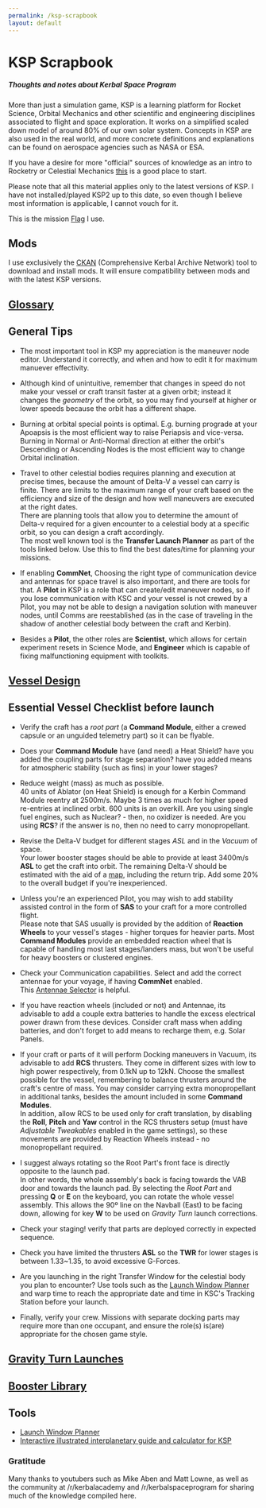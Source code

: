 ```yaml
---
permalink: /ksp-scrapbook
layout: default
---
```

# KSP Scrapbook
##### Thoughts and notes about Kerbal Space Program

More than just a simulation game, KSP is a learning platform for Rocket Science, Orbital Mechanics and other scientific and engineering disciplines associated to flight and space exploration. It works on a simplified scaled down model of around 80% of our own solar system. Concepts in KSP are also used in the real world, and more concrete definitions and explanations can be found on aerospace agencies such as NASA or ESA.  

If you have a desire for more "official" sources of knowledge as an intro to Rocketry or Celestial Mechanics [this](http://www.braeunig.us/space/) is a good place to start.  

Please note that all this material applies only to the latest versions of KSP. I have not installed/played KSP2 up to this date, so even though I believe most information is applicable, I cannot vouch for it.

This is the mission [Flag][reyabreu-flag] I use.

## Mods
I use exclusively the [CKAN][ckan-site] (Comprehensive Kerbal Archive Network) tool to download and install mods. It will ensure compatibility between mods and with the latest KSP versions. 

## [Glossary][glossary]

## General Tips
* The most important tool in KSP my appreciation is the maneuver node editor. Understand it correctly, and when and how to edit it for maximum manuever effectivity.

* Although kind of unintuitive, remember that changes in speed do not make your vessel or craft transit faster at a given orbit; instead it changes the _geometry_ of the orbit, so you may find yourself at higher or lower speeds because the orbit has a different shape.

* Burning at orbital special points is optimal. E.g. burning prograde at your Apoapsis is the most efficient way to raise Periapsis and vice-versa. Burning in Normal or Anti-Normal direction at either the orbit's Descending or Ascending Nodes is the most efficient way to change Orbital inclination.    

* Travel to other celestial bodies requires planning and execution at precise times, because the amount of Delta-V a vessel can carry is finite. There are limits to the maximum range of your craft based on the efficiency and size of the design and how well maneuvers are executed at the right dates.  
There are planning tools that allow you to determine the amount of Delta-v required for a given encounter to a celestial body at a specific orbit, so you can design a craft accordingly.  
The most well known tool is the **Transfer Launch Planner** as part of the tools linked below. Use this to find the best dates/time for planning your missions.

* If enabling **CommNet**, Choosing the right type of communication device and antennas for space travel is also important, and there are tools for that. A **Pilot** in KSP is a role that can create/edit maneuver nodes, so if you lose communication with KSC and your vessel is not crewed by a Pilot, you may not be able to design a navigation solution with maneuver nodes, until Comms are reestablished (as in the case of traveling in the shadow of another celestial body between the craft and Kerbin). 

* Besides a **Pilot**, the other roles are **Scientist**, which allows for certain experiment resets in Science Mode, and **Engineer** which is capable of fixing malfunctioning equipment with toolkits.

## [Vessel Design][vessel-design]

## Essential Vessel Checklist before launch
* Verify the craft has a _root part_ (a **Command Module**, either a crewed capsule or an unguided telemetry part) so it can be flyable.

* Does your **Command Module** have (and need) a Heat Shield? have you added the coupling parts for stage separation? have you added means for atmospheric stability (such as fins) in your lower stages?

* Reduce weight (mass) as much as possible.  
40 units of Ablator (on Heat Shield) is enough for a Kerbin Command Module reentry at 2500m/s. Maybe 3 times as much for higher speed re-entries at inclined orbit. 600 units is an overkill. Are you using single fuel engines, such as Nuclear? - then, no oxidizer is needed. Are you using **RCS**? if the answer is no, then no need to carry monopropellant.

* Revise the Delta-V budget for different stages _ASL_ and in the _Vacuum_ of space.  
Your lower booster stages should be able to provide at least 3400m/s **ASL** to get the craft into orbit. The remaining Delta-V should be estimated with the aid of a [map][delta-v-map], including the return trip. Add some 20% to the overall budget if you're inexperienced.

* Unless you're an experienced Pilot, you may wish to add stability assisted control in the form of **SAS** to your craft for a more controlled flight.  
Please note that SAS usually is provided by the addition of **Reaction Wheels** to your vessel's stages - higher torques for heavier parts. Most **Command Modules** provide an embedded reaction wheel that is capable of handling most last stages/landers mass, but won't be useful for heavy boosters or clustered engines.

* Check your Communication capabilities. Select and add the correct antennae for your voyage, if having **CommNet** enabled.  
This [Antennae Selector][comms-selector-file] is helpful.

* If you have reaction wheels (included or not) and Antennae, its advisable to add a couple extra batteries to handle the excess electrical power drawn from these devices. Consider craft mass when adding batteries, and don't forget to add means to recharge them, e.g. Solar Panels.

* If your craft or parts of it will perform Docking maneuvers in Vacuum, its advisable to add **RCS** thrusters. They come in different sizes with low to high power respectively, from 0.1kN up to 12kN. Choose the smallest possible for the vessel, remembering to balance thrusters around the craft's centre of mass. You may consider carrying extra monopropellant in additional tanks, besides the amount included in some **Command Modules**.  
In addition, allow RCS to be used only for craft translation, by disabling the **Roll**, **Pitch** and **Yaw** control in the RCS thrusters setup (must have _Adjustable Tweakables_ enabled in the game settings), so these movements are provided by Reaction Wheels instead - no monopropellant required. 

* I suggest always rotating so the Root Part's front face is directly opposite to the launch pad.  
In other words, the whole assembly's back is facing towards the VAB door and towards the launch pad. By selecting the _Root Part_ and pressing **Q** or **E** on the keyboard, you can rotate the whole vessel assembly. This allows the 90º line on the Navball (East) to be facing down, allowing for key **W** to be used on _Gravity Turn_ launch corrections.
  
* Check your staging! verify that parts are deployed correctly in expected sequence.

* Check you have limited the thrusters **ASL** so the **TWR** for lower stages is between 1.33~1.35, to avoid excessive G-Forces.  

* Are you launching in the right Transfer Window for the celestial body you plan to encounter? Use tools such as the [Launch Window Planner][launch-planner] and warp time to reach the appropriate date and time in KSC's Tracking Station before your launch.

* Finally, verify your crew. Missions with separate docking parts may require more than one occupant, and ensure the role(s) is(are) appropriate for the chosen game style.

## [Gravity Turn Launches][gravity-turns]

## [Booster Library](ksp/boosters.html)

## Tools
* [Launch Window Planner][launch-planner]
* [Interactive illustrated interplanetary guide and calculator for KSP][transfer-tool] 

### Gratitude
Many thanks to youtubers such as Mike Aben and Matt Lowne, as well as the community at /r/kerbalacademy and /r/kerbalspaceprogram for sharing much of the knowledge compiled here.

[ckan-site]: https://forum.kerbalspaceprogram.com/topic/154922-ckan-the-comprehensive-kerbal-archive-network-v1280-dyson/
[delta-v-map]: images/ksp1-delta-v-map-dark.jpg
[kerbin-gravity-turn]: images/gravity-turn-graph.png
[delta-v-guide]: https://www.reddit.com/r/KerbalAcademy/comments/hagbmv/a_complete_guide_to_deltav/
[ker-mod]: https://github.com/jrbudda/KerbalEngineer
[transfer-tool]: https://ksp.olex.biz/
[launch-planner]: https://alexmoon.github.io/ksp/
[reyabreu-flag]: images/Flags/reyabreu-flag.png
[orbit-circularization]: images/orbit-circularization-lko.png
[orbit-ap-and-pe]: images/orbit-ap-and-pe.png
[comms-selector-file]: files/KSP%20CommNet%20Signal%20Strength%20Calculator%20%26%20Antenna%20Selector.xlsx
[glossary]: /ksp-glossary
[gravity-turns]: /gravity-turns
[vessel-design]: /vessel-design